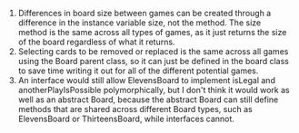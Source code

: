 1. Differences in board size between games can be created through a difference in the instance variable size, not the method. The size method is the same across all types of games, as it just returns the size of the board regardless of what it returns.
2. Selecting cards to be removed or replaced is the same across all games using the Board parent class, so it can just be defined in the board class to save time writing it out for all of the different potential games.
3. An interface would still allow ElevensBoard to implement isLegal and anotherPlayIsPossible polymorphically, but I don't think it would work as well as an abstract Board, because the abstract Board can still define methods that are shared across different Board types, such as ElevensBoard or ThirteensBoard, while interfaces cannot.